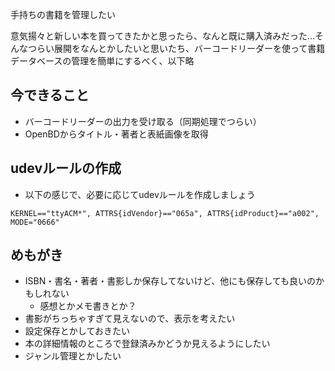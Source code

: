 手持ちの書籍を管理したい

意気揚々と新しい本を買ってきたかと思ったら、なんと既に購入済みだった…そんなつらい展開をなんとかしたいと思いたち、バーコードリーダーを使って書籍データベースの管理を簡単にするべく、以下略

## 今できること

- バーコードリーダーの出力を受け取る（同期処理でつらい）
- OpenBDからタイトル・著者と表紙画像を取得

## udevルールの作成

- 以下の感じで、必要に応じてudevルールを作成しましょう

```
KERNEL=="ttyACM*", ATTRS{idVendor}=="065a", ATTRS{idProduct}=="a002", MODE="0666"
```
## めもがき

- ISBN・書名・著者・書影しか保存してないけど、他にも保存しても良いのかもしれない
  - 感想とかメモ書きとか？
- 書影がちっちゃすぎて見えないので、表示を考えたい
- 設定保存とかしておきたい
- 本の詳細情報のところで登録済みかどうか見えるようにしたい
- ジャンル管理とかしたい

